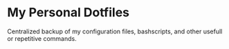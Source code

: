 # My Personal Dotfiles
Centralized backup of my configuration files, bashscripts, and other usefull or repetitive commands.
